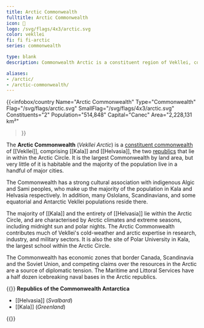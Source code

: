 ```yaml
---
title: Arctic Commonwealth
fulltitle: Arctic Commonwealth
icon: 🌹
logo: /svg/flags/4x3/arctic.svg
color: vekllei
fi: fi fi-arctic
series: commonwealth

type: blank
description: Commonwealth Arctic is a constituent region of Vekllei, comprising 2 republics in the Arctic Ocean.

aliases:
- /arctic/
- /arctic-commonwealth/
---
```

{{<infobox/country
   Name="Arctic Commonwealth"
   Type="Commonwealth"
   Flag="/svg/flags/arctic.svg"
   SmallFlag="/svg/flags/4x3/arctic.svg"
   Constituents="2"
   Population="514,848"
   Capital="Canec"
   Area="2,228,131 km²"
 >}}

The <span class="fi fi-arctic"></span> **Arctic Commonwealth** (*Vekllei Arctic*) is a [constituent commonwealth](/constituents/) of [[Vekllei]], comprising [[Kala]] and [[Helvasia]], the two [republics](/republics/) that lie in within the Arctic Circle. It is the largest Commonwealth by land area, but very little of it is habitable and the majority of the population live in a handful of major cities.

The Commonwealth has a strong cultural association with indigenous Algic and Sami peoples, who make up the majority of the population in Kala and Helvasia respectively. In addition, many Oslolans, Scandinavians, and some equatorial and Antarctic Vekllei populations reside there.

The majority of [[Kala]] and the entirety of [[Helvasia]] lie within the Arctic Circle, and are characterised by Arctic climates and extreme seasons, including midnight sun and polar nights. The Arctic Commonwealth contributes much of Vekllei's cold-weather and arctic expertise in research, industry, and military sectors. It is also the site of Polar University in Kala, the largest school within the Arctic Circle.

The Commonwealth has economic zones that border Canada, Scandinavia and the Soviet Union, and competing claims over the resources in the Arctic are a source of diplomatic tension. The Maritime and Littoral Services have a half dozen icebreaking naval bases in the Arctic republics.

{{<note panel>}}
**Republics of the Commonwealth Antarctica**

* [[Helvasia]] (*Svalbard*)
* [[Kala]] (*Greenland*)

{{</note>}}
